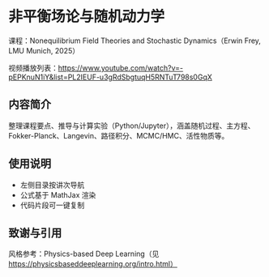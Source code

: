 # 非平衡场论与随机动力学

课程：Nonequilibrium Field Theories and Stochastic Dynamics（Erwin Frey, LMU Munich, 2025）

视频播放列表：<https://www.youtube.com/watch?v=-pEPKnuN1iY&list=PL2IEUF-u3gRdSbgtuqH5RNTuT798s0GqX>

## 内容简介
整理课程要点、推导与计算实验（Python/Jupyter），涵盖随机过程、主方程、Fokker-Planck、Langevin、路径积分、MCMC/HMC、活性物质等。

## 使用说明
- 左侧目录按讲次导航
- 公式基于 MathJax 渲染
- 代码片段可一键复制

## 致谢与引用
风格参考：Physics-based Deep Learning（见 https://physicsbaseddeeplearning.org/intro.html）

